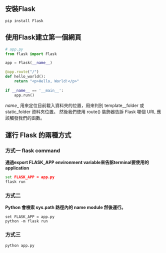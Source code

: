 ## 安裝Flask
```
pip install Flask
```

## 使用Flask建立第一個網頁
```python
# app.py
from flask import Flask

app = Flask(__name__)

@app.route("/")
def hello_world():
    return "<p>Hello, World!</p>"
    
if __name__ == '__main__':
    app.run()
```

_name__ 用來定位目前載入資料夾的位置，用來判別 template__folder 或 static_folder 資料夾位置。
然後我們使用 route() 裝飾器告訴 Flask 哪個 URL 應該觸發我們的函數。

## 運行 Flask 的兩種方式
### 方式一 flask command
**通過export FLASK_APP environment variable來告訴terminal要使用的application**
```cmd
set FLASK_APP = app.py
flask run
```

### 方式二
**Python 會檢索 sys.path 路徑內的 name module 然後運行。**
```
set FLASK_APP = app.py
python -m flask run
```

### 方式三 
```
python app.py
```
